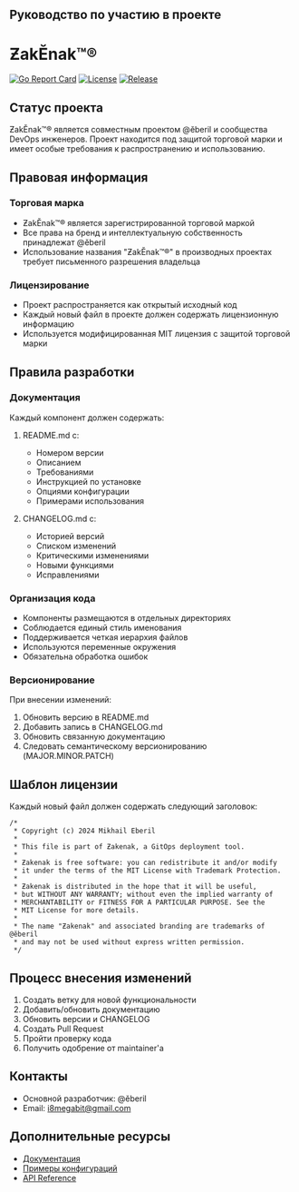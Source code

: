 ## Руководство по участию в проекте
# ƵakӖnak™®

[![Go Report Card](https://goreportcard.com/badge/github.com/i8meg/zakenak)](https://goreportcard.com/report/github.com/i8meg/zakenak)
[![License](https://img.shields.io/badge/license-MIT-blue.svg)](LICENSE)
[![Release](https://img.shields.io/github/v/release/i8meg/zakenak)](https://github.com/i8meg/zakenak/releases)

## Статус проекта
ƵakӖnak™® является совместным проектом @ӗberil и сообщества DevOps инженеров. Проект находится под защитой торговой марки и имеет особые требования к распространению и использованию.

## Правовая информация

### Торговая марка
- ƵakӖnak™® является зарегистрированной торговой маркой
- Все права на бренд и интеллектуальную собственность принадлежат @ӗberil
- Использование названия "ƵakӖnak™®" в производных проектах требует письменного разрешения владельца

### Лицензирование
- Проект распространяется как открытый исходный код
- Каждый новый файл в проекте должен содержать лицензионную информацию
- Используется модифицированная MIT лицензия с защитой торговой марки

## Правила разработки

### Документация
Каждый компонент должен содержать:
1. README.md с:
   - Номером версии
   - Описанием
   - Требованиями
   - Инструкцией по установке
   - Опциями конфигурации
   - Примерами использования

2. CHANGELOG.md с:
   - Историей версий
   - Списком изменений
   - Критическими изменениями
   - Новыми функциями
   - Исправлениями

### Организация кода
- Компоненты размещаются в отдельных директориях
- Соблюдается единый стиль именования
- Поддерживается четкая иерархия файлов
- Используются переменные окружения
- Обязательна обработка ошибок

### Версионирование
При внесении изменений:
1. Обновить версию в README.md
2. Добавить запись в CHANGELOG.md
3. Обновить связанную документацию
4. Следовать семантическому версионированию (MAJOR.MINOR.PATCH)

## Шаблон лицензии
Каждый новый файл должен содержать следующий заголовок:

```
/*
 * Copyright (c) 2024 Mikhail Eberil
 * 
 * This file is part of Ƶakenak, a GitOps deployment tool.
 * 
 * Ƶakenak is free software: you can redistribute it and/or modify
 * it under the terms of the MIT License with Trademark Protection.
 * 
 * Ƶakenak is distributed in the hope that it will be useful,
 * but WITHOUT ANY WARRANTY; without even the implied warranty of
 * MERCHANTABILITY or FITNESS FOR A PARTICULAR PURPOSE. See the
 * MIT License for more details.
 * 
 * The name "Ƶakenak" and associated branding are trademarks of @ӗberil
 * and may not be used without express written permission.
 */
```

## Процесс внесения изменений
1. Создать ветку для новой функциональности
2. Добавить/обновить документацию
3. Обновить версии и CHANGELOG
4. Создать Pull Request
5. Пройти проверку кода
6. Получить одобрение от maintainer'а

## Контакты
- Основной разработчик: @ӗberil
- Email: i8megabit@gmail.com

## Дополнительные ресурсы
- [Документация](./docs/)
- [Примеры конфигураций](./examples/)
- [API Reference](./docs/API.md)

[def]: https://github.com/i8meg/zakenak/releases